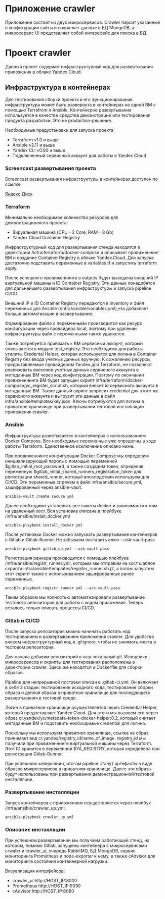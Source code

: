 
# Приложение crawler

Приложение состоит из двух микросервисов. Crawler парсит указанные в конфигурации сайты и сохраняет данные в БД MongoDB, а микросервис UI представляет собой интерефейс для поиска в БД.

# Проект crawler

Данный проект содержит инфраструктурный код для развертывания приложения в облаке Yandex Cloud.

## Инфраструктура в контейнерах

Для тестирования сборки проекта и его функционирования инфраструктура может быть развернута в контейнерах на одной ВМ с помощью Terrafrom и Ansible. Контейнерое развертывание используется в качестве средства демонстрации или тестирования продукта разработки. Это не prodaction-решение.

Необходимые предустановки для запуска проекта:

- Terraform v1.0 и выше
- Ansible v2.11 и выше
- Yandex CLI v0.90 и выше
- Подключенный сервисный аккаунт для работы в Yandex Cloud

### Screencast развертывания проекта

Screencast развертывания инфраструктуры в контейнерах доступен по ссылке

[Яндекс.Диск](https://disk.yandex.ru/i/wGKWKUBjvQjarg "Скринкаст развертывания")

### Terraform

Минимально необходимое количество ресурсов для демонстрационного проекта:

- Вируальная машина (CPU - 2 Core, RAM - 8 Gb)
- Yandex Cloud Container Registry

Инфраструктурный код для развертывания стенда находится в директории /infra/terraform/docker-compose и описывает провиженнинг ВМ и создание Container Registry в облаке Yandex.Cloud. Для запуска достаточно подставить переменные в variables.tf и запустить terraform apply.

После успешного провиженнинга в outputs будут выведены внешний IP виртуальной машины и ID Container Registry. Эти данные понадобятся для дальнейшего развертывания инфраструктуры и запуска pipeline CI/CD.

Внешний IP и ID Container Registry передаются в inventory и файл переменных для Ansible (/infra/ansible/variables.yml),что добавляет больше автоматизации в развертывание.

Формирование файла с переменными производится как ресурс конфигурации через провайдера local, поэтому при удалении инфраструктуры файл с переменными также удаляется.

Также потребуется привязать к ВМ сервисный аккаунт, который описывается в модуле test_registry. Это необходимо для работы утилиты Credental Helper, которая используется для логина в Container Registry без ввода учетных данных вручную. К сожалению ресурсы, предоставляемые провайдером Yandex для Terraform, не позволяют реализовать внесение учетных данных сервисного аккаунта в метаданные ВМ через код конфигурации. Поэтому по окончании провиженнинга ВМ будет запущен скрипт infra/terraform/docker-compose/yc_register_script.sh, который внесет id сервисного аккаунта в метаданные ВМ. Также данный скрипт запросит credential для этого же сервисного аккаунта и выгрузит эти данные в файл infra/ansible/templates/key.json. Ключи потребуются для логина в приватное хранилище при развертывании тестовой инсталляции приложения crawler.

### Ansible

Инфраструктура разветывается в контейнерах с использованием Docker Compose. Все необходмые переменные уже определны в ходе работы Terraform. Единственное исключение описано ниже.

При провиженнинге конфигурации Docker Compose мы определим инициализирующий пароль с помощью переменной $gitlab_initial_root_password, а также создадим токен, определив переменную $gitlab_initial_shared_runners_registration_token для регистрации shared_ranner, который впоследствии используем для CI/CD. Эти переменные спрячем в файл infra/ansible/secure.yml, зашифрованный через ansible-vault.

    ansible-vault create secure.yml

Далее необходимо установить все пакеты docker и зависимости к ним на удаленный хост. Вся установка описана в плейбуке /infra/ansible/install_docker.yml

    ansible-playbook install_docker.yml

После установки Docker можно запускать развертывание контейнеров с Gitlab и Gitlab-Runner. Не забываем поставить ключ --ask-vault-pass

    ansible-playbook gitlab_up.yml --ask-vault-pass

Регистрация раннера производится с помощью плейбука /infra/ansible/registr_runner.yml, которым мы отправим на хост шаблон скрипта infra/ansible/templates/register_runner.sh.j2, а потом запустим этот скрипт также с использованием зашифрованных ранее переменных.

    ansible-playbook registr_runner.yml --ask-vault-pass

Таким образом мы полностью автоматизировали развертывание тестового репозитория для работы с кодом приложения. Теперь осталось только описать процессы CI/CD.

### Gitlab и CI/CD

После запуска репозитория можно начинать работать над тестированием и развертыванием приложения crawler. Для удобства внесем инфраструктурный код в .gitignore, чтобы не занимать места в тестовом репозитории.

Для начала добавим репозиторий в наш локальный git. Исходники микросервисов и скрипты для тестирования расположены в директории crawler. Здесь же находятся и Dockerfile для сборки образов.

Pipeline для непрерывной поставки описан в .gitlab-ci.yml. Он включает в себя 3 стадии: тестирование исходного кода, тестирование сборки образа и деплой образа в приватное хранилище для последующего развертывания в тестовой среде.

Логин в приватное хранилище осуществляется через Credential Helper, который предоставляет Yandex Cloud. Для этого мы вызовем его через образ cr.yandex/yc/metadata-token-docker-helper:0.2, который считает метаданные ВМ и подставить необходимые credential для логина.

Поскольку мы используем приватное хранилище, ссылка на образ принимает вид cr.yandex/registry_id/name_of_image. registry_id мы получили при провиженнинге виртуальной машины через Terraform. Этот ID хранится в переменной $YA_REGISTRY, которая определена при регистрации Gitlab-Runner.

При успешном завершении, итогом pipeline станут артефакты в виде образов микросервисов в приватном хранилище. Далее эти образы будут использованы при развертывании демонстрационной/тестовой инсталляции.

### Развертывание инсталляции

Запуск контейнеров с приложением осуществляется через плейбук /infra/ansible/crawler_up.yml.

    ansible-playbook crawler_up.yml

### Описание инсталляции

При успешном развертывании мы получаем работающий стенд, на котором, помимо Gitlab, запущены контейнера с микросервисами crwaler и crawler_ui, очередь RabbitMQ, БД MongoDB, сервис мониторинга Prometheus и node-exporter к нему, а также cAdvisor для мониторинга состояния контейнерной нагрузки.

Визуализация интерфейсов:

- crawler_ui http://HOST_IP:8000
- Prometheus http://HOST_IP:9090
- cAdvisor http://HOST_IP:8080
